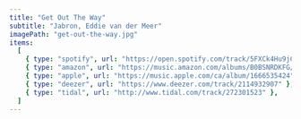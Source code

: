 ```yaml
---
title: "Get Out The Way"
subtitle: "Jabron, Eddie van der Meer"
imagePath: "get-out-the-way.jpg"
items:
  [
    { type: "spotify", url: "https://open.spotify.com/track/5FXCk4Hu9jCcjOIhTozB6Y" },
    { type: "amazon", url: "https://music.amazon.com/albums/B0BSNRDKFG/" },
    { type: "apple", url: "https://music.apple.com/ca/album/1666535424" },
    { type: "deezer", url: "https://www.deezer.com/track/2114932907" },
    { type: "tidal", url: "http://www.tidal.com/track/272301523" },
  ]
---
```

